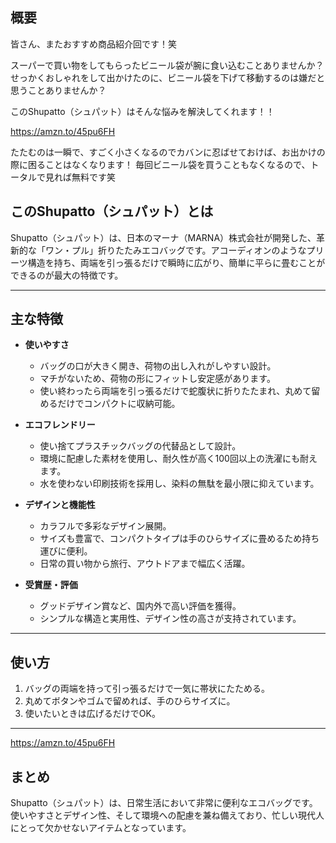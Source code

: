 ## 概要

皆さん、またおすすめ商品紹介回です！笑

スーパーで買い物をしてもらったビニール袋が腕に食い込むことありませんか？
せっかくおしゃれをして出かけたのに、ビニール袋を下げて移動するのは嫌だと思うことありませんか？

このShupatto（シュパット）はそんな悩みを解決してくれます！！

https://amzn.to/45pu6FH

たたむのは一瞬で、すごく小さくなるのでカバンに忍ばせておけば、お出かけの際に困ることはなくなります！
毎回ビニール袋を買うこともなくなるので、トータルで見れば無料です笑

## このShupatto（シュパット）とは

Shupatto（シュパット）は、日本のマーナ（MARNA）株式会社が開発した、革新的な「ワン・プル」折りたたみエコバッグです。アコーディオンのようなプリーツ構造を持ち、両端を引っ張るだけで瞬時に広がり、簡単に平らに畳むことができるのが最大の特徴です。

---

## 主な特徴

- **使いやすさ**
  - バッグの口が大きく開き、荷物の出し入れがしやすい設計。
  - マチがないため、荷物の形にフィットし安定感があります。
  - 使い終わったら両端を引っ張るだけで蛇腹状に折りたたまれ、丸めて留めるだけでコンパクトに収納可能。

- **エコフレンドリー**
  - 使い捨てプラスチックバッグの代替品として設計。
  - 環境に配慮した素材を使用し、耐久性が高く100回以上の洗濯にも耐えます。
  - 水を使わない印刷技術を採用し、染料の無駄を最小限に抑えています。

- **デザインと機能性**
  - カラフルで多彩なデザイン展開。
  - サイズも豊富で、コンパクトタイプは手のひらサイズに畳めるため持ち運びに便利。
  - 日常の買い物から旅行、アウトドアまで幅広く活躍。

- **受賞歴・評価**
  - グッドデザイン賞など、国内外で高い評価を獲得。
  - シンプルな構造と実用性、デザイン性の高さが支持されています。

---

## 使い方

1. バッグの両端を持って引っ張るだけで一気に帯状にたためる。
2. 丸めてボタンやゴムで留めれば、手のひらサイズに。
3. 使いたいときは広げるだけでOK。

---

https://amzn.to/45pu6FH

## まとめ

Shupatto（シュパット）は、日常生活において非常に便利なエコバッグです。使いやすさとデザイン性、そして環境への配慮を兼ね備えており、忙しい現代人にとって欠かせないアイテムとなっています。

